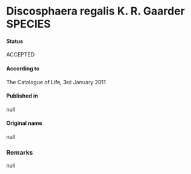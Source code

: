 Discosphaera regalis K. R. Gaarder SPECIES
=======

#### Status
ACCEPTED

#### According to
The Catalogue of Life, 3rd January 2011

#### Published in
null

#### Original name
null

### Remarks
null